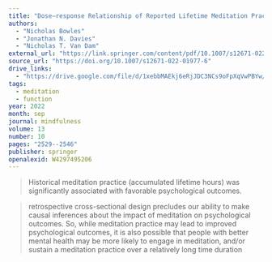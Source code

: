 ```yaml
---
title: "Dose–response Relationship of Reported Lifetime Meditation Practice With Mental Health and Wellbeing: A Cross-Sectional Study"
authors:
  - "Nicholas Bowles"
  - "Jonathan N. Davies"
  - "Nicholas T. Van Dam"
external_url: "https://link.springer.com/content/pdf/10.1007/s12671-022-01977-6.pdf"
source_url: "https://doi.org/10.1007/s12671-022-01977-6"
drive_links:
  - "https://drive.google.com/file/d/1xebbMAEkj6eRjJDC3NCs9oFpXqVwPBYw/view?usp=drivesdk"
tags:
  - meditation
  - function
year: 2022
month: sep
journal: mindfulness
volume: 13
number: 10
pages: "2529--2546"
publisher: springer
openalexid: W4297495206
---
```


> Historical meditation practice (accumulated lifetime hours) was significantly associated with favorable psychological outcomes.

> retrospective cross-sectional design precludes our ability to make causal inferences about the impact of meditation on psychological outcomes. So, while meditation practice may lead to improved psychological outcomes, it is also possible that people with better mental health may be more likely to engage in meditation, and/or sustain a meditation practice over a relatively long time duration
